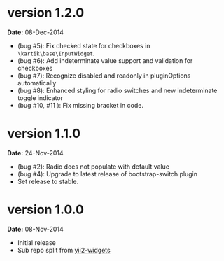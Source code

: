 version 1.2.0
=============
**Date:** 08-Dec-2014

- (bug #5): Fix checked state for checkboxes in `\kartik\base\InputWidget`.
- (bug #6): Add indeterminate value support and validation for checkboxes
- (bug #7): Recognize disabled and readonly in pluginOptions automatically
- (bug #8): Enhanced styling for radio switches and new indeterminate toggle indicator
- (bug #10, #11 ): Fix missing bracket in code.

version 1.1.0
=============
**Date:** 24-Nov-2014

- (bug #2): Radio does not populate with default value 
- (bug #4): Upgrade to latest release of bootstrap-switch plugin
- Set release to stable.

version 1.0.0
=============
**Date:** 08-Nov-2014

- Initial release 
- Sub repo split from [yii2-widgets](https://github.com/kartik-v/yii2-widgets)